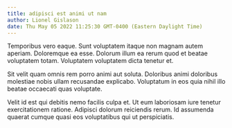 ```yaml
---
title: adipisci est animi ut nam
author: Lionel Gislason
date: Thu May 05 2022 11:25:30 GMT-0400 (Eastern Daylight Time)
---
```

Temporibus vero eaque. Sunt voluptatem itaque non magnam autem aperiam. Doloremque ea esse. Dolorum illum ea rerum quod et beatae voluptatem totam. Voluptatem voluptatem dicta tenetur et.

 Sit velit quam omnis rem porro animi aut soluta. Doloribus animi doloribus molestiae nobis ullam recusandae explicabo. Voluptatum in eos quia nihil illo beatae occaecati quas voluptate.

 Velit id est qui debitis nemo facilis culpa et. Ut eum laboriosam iure tenetur exercitationem ratione. Adipisci dolorum reiciendis rerum. Id assumenda quaerat cumque quasi eos voluptatibus qui ut perspiciatis.